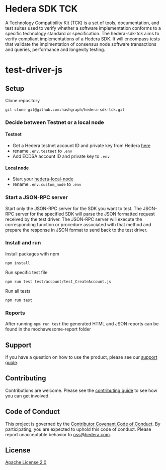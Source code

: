 # Hedera SDK TCK

A Technology Compatibility Kit (TCK) is a set of tools, documentation, and test suites used to verify whether a software implementation conforms to a specific technology standard or specification. The hedera-sdk-tck aims to verify compliant implementations of
a Hedera SDK. It will encompass tests that validate the implmentation of consensus node software transactions and queries, performance and longevity testing.

# test-driver-js

## Setup

Clone repository

    git clone git@github.com:hashgraph/hedera-sdk-tck.git

### Decide between Testnet or a local node

#### Testnet

- Get a Hedera testnet account ID and private key from Hedera [here](https://portal.hedera.com/register)
- rename `.env.testnet` to `.env`
- Add ECDSA account ID and private key to `.env`

#### Local node

- Start your [hedera-local-node](https://github.com/hashgraph/hedera-local-node)
- rename `.env.custom_node` to `.env`

### Start a JSON-RPC server

Start only the JSON-RPC server for the SDK you want to test. The JSON-RPC server for the specified SDK will parse the JSON formatted request received by the test driver. The JSON-RPC server will execute the corresponding function or procedure associated with that method and prepare the response in JSON format to send back to the test driver. 

### Install and run

Install packages with npm

    npm install

Run specific test file

    npm run test test/account/test_CreateAccount.js

Run all tests

    npm run test

### Reports

After running `npm run test` the generated HTML and JSON reports can be found in the mochawesome-report folder

## Support

If you have a question on how to use the product, please see our
[support guide](https://github.com/hashgraph/.github/blob/main/SUPPORT.md).

## Contributing

Contributions are welcome. Please see the
[contributing guide](https://github.com/hashgraph/.github/blob/main/CONTRIBUTING.md)
to see how you can get involved.

## Code of Conduct

This project is governed by the
[Contributor Covenant Code of Conduct](https://github.com/hashgraph/.github/blob/main/CODE_OF_CONDUCT.md). By
participating, you are expected to uphold this code of conduct. Please report unacceptable behavior
to [oss@hedera.com](mailto:oss@hedera.com).

## License

[Apache License 2.0](LICENSE)
